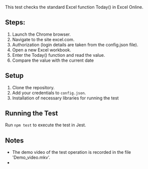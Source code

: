 This test checks the standard Excel function Today() in Excel Online.

## Steps:
1. Launch the Chrome browser.
2. Navigate to the site excel.com.
3. Authorization (login details are taken from the config.json file).
4. Open a new Excel workbook.
5. Enter the Today() function and read the value.
6. Compare the value with the current date

## Setup
1. Clone the repository.
2. Add your credentials to `config.json`.
3. Installation of necessary libraries for running the test

## Running the Test
Run `npm test` to execute the test in Jest.

## Notes
- The demo video of the test operation is recorded in the file 'Demo_video.mkv'.
- 
